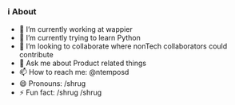 ### :information_source: About

- 🔭 I’m currently working at wappier
- 🌱 I’m currently trying to learn Python 
- 👯 I’m looking to collaborate where nonTech collaborators could contribute
- 💬 Ask me about Product related things
- 📫 How to reach me: @ntemposd
- 😄 Pronouns: /shrug
- ⚡ Fun fact: /shrug /shrug
